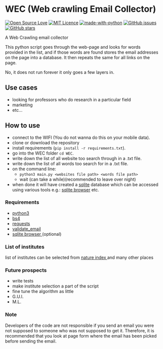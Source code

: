 # WEC (Web crawling Email Collector)
[![Open Source Love](https://badges.frapsoft.com/os/v1/open-source.png?v=103)](https://github.com/ellerbrock/open-source-badges/)
[![MIT Licence](https://badges.frapsoft.com/os/mit/mit.png?v=103)](https://opensource.org/licenses/mit-license.php)
[![made-with-python](https://img.shields.io/badge/Made%20with-Python-1f425f.svg)](https://www.python.org/)
[![GitHub issues](https://img.shields.io/github/issues/Abhishek-Deshmukh/WEC.svg)](https://GitHub.com/Abhishek-Deshmukh/WEC/issues/)
[![GitHub stars](https://img.shields.io/github/stars/Abhishek-Deshmukh/WEC?style=social&label=Star&maxAge=2592000)](https://GitHub.com/abhishek-deshmukh/WEC/stargazers/)

A Web Crawling email collector

This python script goes through the web-page and looks for words provided in the list, and if those words are found stores the email addresses on the page into a database.
It then repeats the same for all links on the page.

No, it does not run forever it only goes a few layers in.


## Use cases
- looking for professors who do research in a particular field
- marketing
- etc...

## How to use
- connect to the WIFI (You do not wanna do this on your mobile data).
- clone or download the repository
- install requirements (`pip install -r requirements.txt`).
- go into the WEC folder `cd WEC`.
- write down the list of all website too search through in a .txt file.
- write down the list of all words too search for in a .txt file.
- on the command line:
  - `python3 main.py <websites file path> <words file path>`
  - wait (can take a while)(recommended to leave over night)
- when done it will have created a [sqlite](https://sqlite.org/index.html) database which can be accessed using various tools e.g.: [sqlite browser](https://sqlitebrowser.org/dl) etc.

### Requirements
- [ python3 ](https://www.python.org/)
- [ bs4 ](https://pypi.org/project/beautifulsoup4/)
- [ requests ](https://2.python-requests.org/en/master/)
- [ validate_email ](https://pypi.org/project/validate_email/)
- [ sqlite browser ](https://sqlitebrowser.org/dl) (optional)

### List of institutes
list of institutes can be selected from [ nature index ](https://www.natureindex.com/institution-outputs) and many other places

### Future prospects
- write tests
- make institute selection a part of the script
- fine tune the algorithm as little
- G.U.I.
- M.L.

### Note
Developers of the code are not responsible if you send an email you were not supposed to someone who was not supposed to get it.
Therefore, it is recommended that you look at page form where the email has been picked before sending the email.
